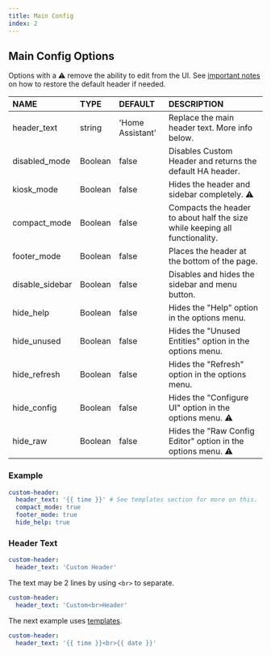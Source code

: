 ```yaml
---
title: Main Config
index: 2
---
```


## Main Config Options

Options with a :warning: remove the ability to edit from the UI. See [important notes](#intro/notes) on how to restore the default header if needed.

|NAME|TYPE|DEFAULT|DESCRIPTION|
|:-|:-|:-|:-|
|header_text|string|'Home Assistant'|Replace the main header text. More info below.
|disabled_mode|Boolean|false|Disables Custom Header and returns the default HA header.
|kiosk_mode|Boolean|false|Hides the header and sidebar completely. :warning:
|compact_mode|Boolean|false|Compacts the header to about half the size while keeping all functionality.
|footer_mode|Boolean|false|Places the header at the bottom of the page.
|disable_sidebar|Boolean|false|Disables and hides the sidebar and menu button.
|hide_help|Boolean|false|Hides the "Help" option in the options menu.
|hide_unused|Boolean|false|Hides the "Unused Entities" option in the options menu.
|hide_refresh|Boolean|false|Hides the "Refresh" option in the options menu.
|hide_config|Boolean|false|Hides the "Configure UI" option in the options menu. :warning:
|hide_raw|Boolean|false|Hides the "Raw Config Editor" option in the options menu. :warning:

### Example

```yaml
custom-header:
  header_text: '{{ time }}' # See templates section for more on this.
  compact_mode: true
  footer_mode: true
  hide_help: true
```

### Header Text

```yaml
custom-header:
  header_text: 'Custom Header'
```

The text may be 2 lines by using `<br>` to separate.

```yaml
custom-header:
  header_text: 'Custom<br>Header'
```

The next example uses [templates](#templates).

```yaml
custom-header:
  header_text: '{{ time }}<br>{{ date }}'
```
